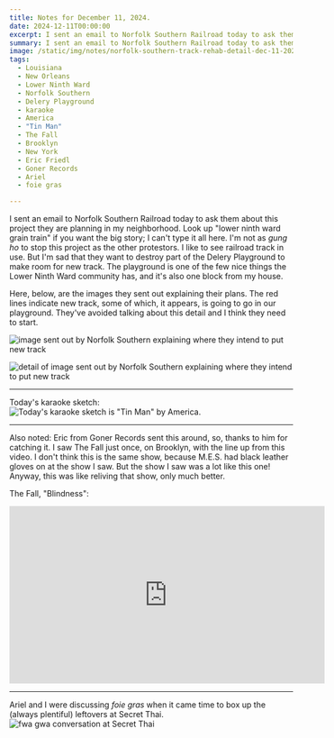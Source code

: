 ```yaml
---
title: Notes for December 11, 2024.
date: 2024-12-11T00:00:00
excerpt: I sent an email to Norfolk Southern Railroad today to ask them about this project they are planning in my neighborhood.
summary: I sent an email to Norfolk Southern Railroad today to ask them about this project they are planning in my neighborhood.
image: /static/img/notes/norfolk-southern-track-rehab-detail-dec-11-2024.jpg
tags:
  - Louisiana
  - New Orleans
  - Lower Ninth Ward
  - Norfolk Southern
  - Delery Playground
  - karaoke
  - America
  - "Tin Man"
  - The Fall
  - Brooklyn
  - New York
  - Eric Friedl
  - Goner Records
  - Ariel
  - foie gras

---
```


I sent an email to Norfolk Southern Railroad today to ask them about this project they are planning in my neighborhood. Look up "lower ninth ward grain train" if you want the big story; I can't type it all here. I'm not as _gung ho_ to stop this project as the other protestors. I like to see railroad track in use. But I'm sad that they want to destroy part of the Delery Playground to make room for new track. The playground is one of the few nice things the Lower Ninth Ward community has, and it's also one block from my house.

Here, below, are the images they sent out explaining their plans. The red lines indicate new track, some of which, it appears, is going to go in our playground.
They've avoided talking about this detail and I think they need to start.

![image sent out by Norfolk Southern explaining where they intend to put new track](/static/img/notes/norfolk-southern-track-rehab-dec-11-2024.jpg)

![detail of image sent out by Norfolk Southern explaining where they intend to put new track](/static/img/notes/norfolk-southern-track-rehab-detail-dec-11-2024.jpg)

-----

Today's karaoke sketch: ![Today's karaoke sketch is "Tin Man" by America.](/static/img/karaoke/tin-man-dec-12-2024.jpg)

-----

Also noted: Eric from Goner Records sent this around, so, thanks to him for catching it. I saw The Fall just once, on Brooklyn, with the line up from this video. I don't think this is the same show, because M.E.S. had black leather gloves on at the show I saw. But the show I saw was a lot like this one! Anyway, this was like reliving that show, only much better.

The Fall, "Blindness":

<iframe width="560" height="315" src="https://www.youtube.com/embed/I_OitJ52NHI?si=GHGoCwJGCjGD41wA" title="YouTube video player" frameborder="0" allow="accelerometer; autoplay; clipboard-write; encrypted-media; gyroscope; picture-in-picture; web-share" referrerpolicy="strict-origin-when-cross-origin" allowfullscreen></iframe>

-----

Ariel and I were discussing _foie gras_ when it came time to box up the (always plentiful) leftovers at Secret Thai.
![fwa gwa conversation at Secret Thai](/static/img/sketchbook/fwa-gwa-dec-11-2024.jpeg)
